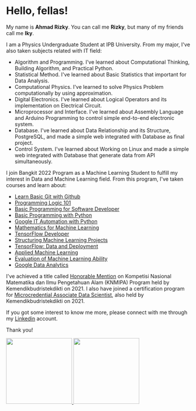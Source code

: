 # Hello, fellas! 

My name is **Ahmad Rizky**. You can call me **Rizky**, but many of my friends call me **Iky**.

I am a Physics Undergraduate Student at IPB University. From my major, I've also taken subjects related with IT field:
* Algorithm and Programming. I've learned about Computational Thinking, Building Algorithm, and Practical Python.
* Statistical Method. I've learned about Basic Statistics that important for Data Analysis.
* Computational Physics. I've learned to solve Physics Problem computationally by using approximation.
* Digital Electronics. I've learned about Logical Operators and its implementation on Electrical Circuit.
* Microprocessor and Interface. I've learned about Assembly Language and Arduino Programming to control simple end-to-end electronic system.
* Database. I've learned about Data Relationship and its Structure, PostgreSQL, and made a simple web integrated with Database as final project.
* Control System. I've learned about Working on Linux and made a simple web integrated with Database that generate data from API simultaneously.


I join Bangkit 2022 Program as a Machine Learning Student to fulfill my interest in Data and Machine Learning field. From this program, I've taken courses and learn about:
* [Learn Basic Git with Github](https://www.dicoding.com/certificates/QLZ910RN2P5D)
* [Programming Logic 101](https://www.dicoding.com/certificates/N9ZOERM0RXG5)
* [Basic Programming for Software Developer](https://www.dicoding.com/certificates/6RPN85ROQZ2M)
* [Basic Programming with Python](https://www.dicoding.com/certificates/53XEWRM79XRN)
* [Google IT Automation with Python](https://www.coursera.org/account/accomplishments/professional-cert/69RKLVEJEHAB)
* [Mathematics for Machine Learning](https://www.coursera.org/account/accomplishments/specialization/certificate/8JL7233BL8NG)
* [TensorFlow Developer](https://www.coursera.org/account/accomplishments/specialization/certificate/A4CRCB26LKEW)
* [Structuring Machine Learning Projects](https://www.coursera.org/account/accomplishments/certificate/HDLCYZ4BFDKL)
* [TensorFlow: Data and Deployment](https://www.coursera.org/account/accomplishments/specialization/certificate/6K7TKDCHTUSL)
* [Applied Machine Learning](https://www.dicoding.com/certificates/81P2G2R2YPOY)
* [Evaluation of Machine Learning Ability](https://www.dicoding.com/certificates/07Z6RG4NJPQR)
* [Google Data Analytics](https://www.coursera.org/account/accomplishments/specialization/certificate/ZVT3Z8LYBMDD)

I've achieved a title called [Honorable Mention](https://drive.google.com/file/d/1PpgIUSVuKYuFPvse1weFGS1VCi5n8oIo/view?usp=sharing) on Kompetisi Nasional Matematika dan Ilmu Pengetahuan Alam (KNMIPA) Program held by Kemendikbudristekdikti on 2021. I also have joined a certification program for [Microcredential Associate Data Scientist](https://drive.google.com/file/d/1g1V7wpu8w_YRYIlDTqmNpCZCc7d25Z4w/view?usp=sharing), also held by Kemendikbudristekdikti on 2021.

If you got some interest to know me more, please connect with me through my [Linkedin](https://www.linkedin.com/in/ahmdxrzky/) account.

Thank you!

<p align="left">
<a href="https://github.com/gilangadhan">
  <img height="180em" src="https://github-readme-stats-eight-theta.vercel.app/api?username=ahmdxrzky&show_icons=true&theme=algolia&include_all_commits=true&count_private=true"/>
  <img height="180em" src="https://github-readme-stats-eight-theta.vercel.app/api/top-langs/?username=ahmdxrzky&layout=compact&langs_count=8&theme=algolia"/>
</a>
</p>
